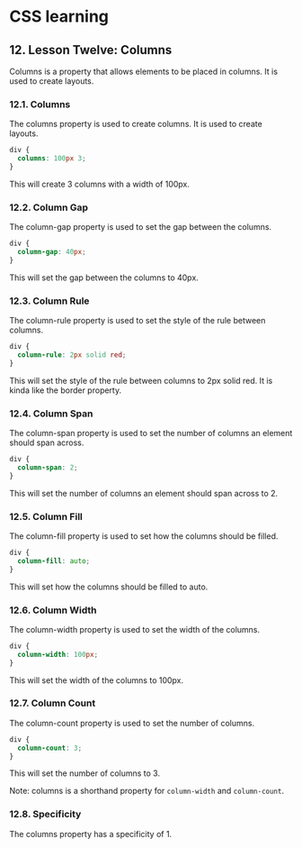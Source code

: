 # CSS learning

## 12. Lesson Twelve: Columns
Columns is a property that allows elements to be placed in columns. It is used to create layouts.

### 12.1. Columns
The columns property is used to create columns. It is used to create layouts.

```css
div {
  columns: 100px 3;
}
```
This will create 3 columns with a width of 100px.

### 12.2. Column Gap
The column-gap property is used to set the gap between the columns.

```css
div {
  column-gap: 40px;
}
```
This will set the gap between the columns to 40px.

### 12.3. Column Rule
The column-rule property is used to set the style of the rule between columns.

```css
div {
  column-rule: 2px solid red;
}
```
This will set the style of the rule between columns to 2px solid red. It is kinda like the border property.

### 12.4. Column Span
The column-span property is used to set the number of columns an element should span across.

```css
div {
  column-span: 2;
}
```
This will set the number of columns an element should span across to 2.

### 12.5. Column Fill
The column-fill property is used to set how the columns should be filled.

```css
div {
  column-fill: auto;
}
```
This will set how the columns should be filled to auto.

### 12.6. Column Width
The column-width property is used to set the width of the columns.

```css
div {
  column-width: 100px;
}
```
This will set the width of the columns to 100px.

### 12.7. Column Count
The column-count property is used to set the number of columns.

```css
div {
  column-count: 3;
}
```
This will set the number of columns to 3.

Note: columns is a shorthand property for `column-width` and `column-count`. 

### 12.8. Specificity
The columns property has a specificity of 1.
